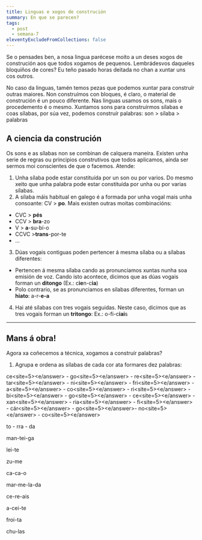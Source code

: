 ```yaml
---
title: Linguas e xogos de construción
summary: En que se parecen?
tags:
  - post
  - semana-7
eleventyExcludeFromCollections: false
---
```

Se o pensades ben, a nosa lingua parécese moito a un deses xogos de construción aos que todos xogamos de pequenos. Lembrádesvos daqueles bloquiños de cores? Eu teño pasado horas deitada no chan a xuntar uns cos outros. 

No caso da linguas, tamén temos pezas que podemos xuntar para construír outras maiores. Non construímos con bloques, é claro, o material de construción é un pouco diferente. Nas linguas usamos os sons, mais o procedemento é o mesmo. Xuntamos sons para construírmos sílabas e coas sílabas, por súa vez, podemos construír palabras: 
son > sílaba > palabras

## A ciencia da construción

Os sons e as sílabas non se combinan de calquera maneira. Existen unha serie de regras ou principios construtivos que todos aplicamos, aínda ser sermos moi conscientes de que o facemos. Atende:

1. Unha sílaba pode estar constituída por un son ou por varios. Do mesmo xeito que unha palabra pode estar constituída por unha ou por varias sílabas.
2. A sílaba máis habitual en galego é a formada por unha vogal mais unha consoante: CV > **po**. Mais existen outras moitas combinacións:

* CVC > **pés**
* CCV > **bra**-zo
* V > **a**-su-bí-o
* CCVC >**trans**-por-te
* ...

3. Dúas vogais contiguas poden pertencer á mesma sílaba ou a sílabas diferentes:

* Pertencen á mesma sílaba cando as pronunciamos xuntas nunha soa emisión de voz. Cando isto acontece, dicimos que as dúas vogais forman un **ditongo** (Ex.: c**ie**n-c**ia**)
* Polo contrario, se as pronunciamos en sílabas diferentes, forman un **hiato**: a-r-**e-a**

4. Hai até sílabas con tres vogais seguidas. Neste caso, dicimos que as tres vogais forman un **tritongo**: Ex.: o-fi-c**iai**s


- - -

## Mans á obra!
Agora xa coñecemos a técnica, xogamos a construír palabras?

1. Agrupa e ordena as sílabas de cada cor ata formares dez palabras:

<e-answer>ce<site=5><e/answer> - <e-answer>go<site=5><e/answer> -  <e-answer>re<site=5><e/answer> - <e-answer>tar<site=5><e/answer> -  <e-answer>ni<site=5><e/answer> - <e-answer>fri<site=5><e/answer> - <e-answer>a<site=5><e/answer> - <e-answer>co<site=5><e/answer> - <e-answer>ri<site=5><e/answer> - <e-answer>bi<site=5><e/answer> -  <e-answer>go<site=5><e/answer> -  <e-answer>ce<site=5><e/answer> -  <e-answer>xan<site=5><e/answer> -  <e-answer>ria<site=5><e/answer> -  <e-answer>fi<site=5><e/answer> - <e-answer>cár<site=5><e/answer>  -  <e-answer>go<site=5><e/answer>-  <e-answer>no<site=5><e/answer> -  <e-answer>co<site=5><e/answer>

<e-answer>to</e-answer> - <e-answer>rra</e-answer> - <e-answer>da</e-answer>

<e-answer>man</e-answer>-<e-answer>tei</e-answer>-<e-answer>ga</e-answer>

<e-answer>lei</e-answer>-<e-answer>te</e-answer>

<e-answer>zu</e-answer>-<e-answer>me</e-answer>

<e-answer>ca</e-answer>-<e-answer>ca</e-answer>-<e-answer>o</e-answer>

<e-answer>mar</e-answer>-<e-answer>me</e-answer>-<e-answer>la</e-answer>-<e-answer>da</e-answer>

<e-answer>ce</e-answer>-<e-answer>re</e-answer>-<e-answer>ais</e-answer>

<e-answer>a</e-answer>-<e-answer>cei</e-answer>-<e-answer>te</e-answer>

<e-answer>froi</e-answer>-<e-answer>ta</e-answer>

<e-answer>chu</e-answer>-<e-answer>las</e-answer>